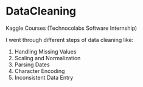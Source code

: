 # DataCleaning
Kaggle Courses (Technocolabs Software Internship)

I went through different steps of data cleaning like:
1. Handling Missing Values
2. Scaling and Normalization
3. Parsing Dates
4. Character Encoding
5. Inconsistent Data Entry
